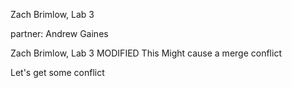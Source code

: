 Zach Brimlow, Lab 3

partner: Andrew Gaines

Zach Brimlow, Lab 3 MODIFIED
This Might cause a merge conflict

Let's get some conflict
